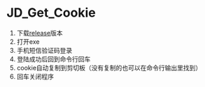 # JD_Get_Cookie
1. 下载[release](https://github.com/onlynair/JD_Get_Cookie/releases/tag/V1.0)版本
2. 打开exe
3. 手机短信验证码登录
4. 登陆成功后回到命令行回车
5. cookie自动复制到剪切板（没有复制的也可以在命令行输出里找到）
6. 回车关闭程序
